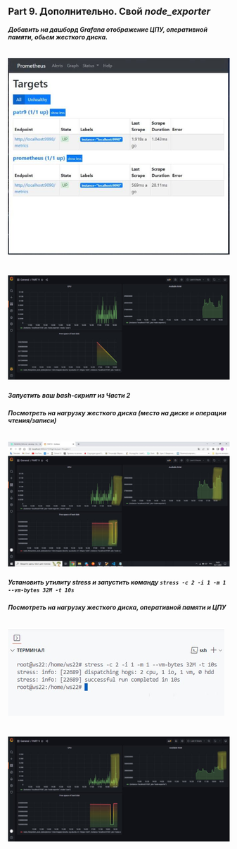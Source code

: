 ## Part 9. Дополнительно. Свой *node_exporter*

##### Добавить на дашборд **Grafana** отображение ЦПУ, оперативной памяти, обьем жесткого диска.
# ![DO4_LinuxMonitoring_v2.0](/src/09/img/9.prometheus.jpg)
# ![DO4_LinuxMonitoring_v2.0](/src/09/img/9.1.jpg)

##### Запустить ваш bash-скрипт из Части 2
##### Посмотреть на нагрузку жесткого диска (место на диске и операции чтения/записи)
# ![DO4_LinuxMonitoring_v2.0](/src/09/img/9.2.jpg)

##### Установить утилиту **stress** и запустить команду `stress -c 2 -i 1 -m 1 --vm-bytes 32M -t 10s`
##### Посмотреть на нагрузку жесткого диска, оперативной памяти и ЦПУ

# ![DO4_LinuxMonitoring_v2.0](/src/09/img/9.3.jpg)
# ![DO4_LinuxMonitoring_v2.0](/src/09/img/9.4.jpg)